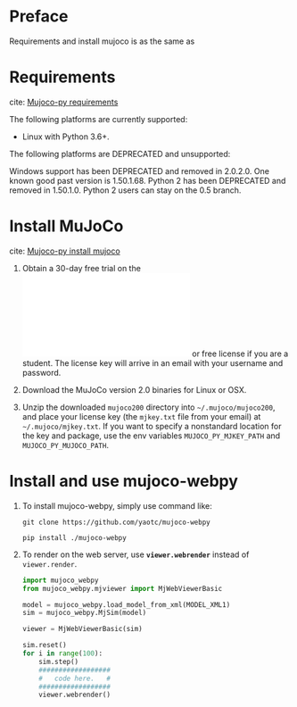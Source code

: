 # Preface

Requirements and install mujoco is as the same as 

# Requirements

cite: [Mujoco-py requirements](https://github.com/openai/mujoco-py#requirements)

The following platforms are currently supported:

 - Linux with Python 3.6+. 

The following platforms are DEPRECATED and unsupported:

Windows support has been DEPRECATED and removed in 2.0.2.0. One known good past version is 1.50.1.68.
Python 2 has been DEPRECATED and removed in 1.50.1.0. Python 2 users can stay on the 0.5 branch. 

# Install MuJoCo

cite: [Mujoco-py install mujoco](https://github.com/openai/mujoco-py#install-mujoco)

1. Obtain a 30-day free trial on the ![MuJoCo website](mujoco.org) or free license if you are a student. The license key will arrive in an email with your username and password.

2. Download the MuJoCo version 2.0 binaries for Linux or OSX.

3. Unzip the downloaded `mujoco200` directory into `~/.mujoco/mujoco200`, and place your license key (the `mjkey.txt` file from your email) at `~/.mujoco/mjkey.txt`. If you want to specify a nonstandard location for the key and package, use the env variables `MUJOCO_PY_MJKEY_PATH` and `MUJOCO_PY_MUJOCO_PATH`.

# Install and use mujoco-webpy

1. To install mujoco-webpy, simply use command like:

    ```shell
    git clone https://github.com/yaotc/mujoco-webpy

    pip install ./mujoco-webpy
    ```

2. To render on the web server, use **`viewer.webrender`** instead of `viewer.render`.

    ```python
    import mujoco_webpy
    from mujoco_webpy.mjviewer import MjWebViewerBasic

    model = mujoco_webpy.load_model_from_xml(MODEL_XML1)
    sim = mujoco_webpy.MjSim(model)

    viewer = MjWebViewerBasic(sim)

    sim.reset()
    for i in range(100):
        sim.step()
        ##################
        #   code here.   #
        ##################
        viewer.webrender()
    ```